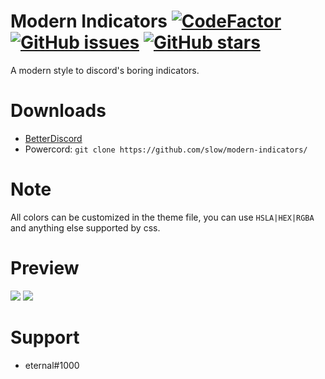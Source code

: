 # Modern Indicators [![CodeFactor](https://www.codefactor.io/repository/github/slow/modern-indicators/badge)](https://www.codefactor.io/repository/github/slow/modern-indicators) [![GitHub issues](https://img.shields.io/github/issues/slow/modern-indicators?style=flat)](https://github.com/slow/modern-indicators/issues) [![GitHub stars](https://img.shields.io/github/stars/slow/modern-indicators?style=flat)](https://github.com/slow/modern-indicators/stargazers)
A modern style to discord's boring indicators.

# Downloads
- [BetterDiscord](https://betterdiscord.net/ghdl?id=3422)
- Powercord: `git clone https://github.com/slow/modern-indicators/`

# Note
All colors can be customized in the theme file, you can use `HSLA|HEX|RGBA` and anything else supported by css.

# Preview
<img src="https://i.imgur.com/qk0aZN0.png"/>
<img src="https://i.imgur.com/mh452Fp.png"/>

# Support 
- eternal#1000
